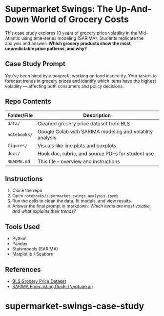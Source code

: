 # Supermarket Swings: The Up-And-Down World of Grocery Costs

This case study explores 10 years of grocery price volatility in the Mid-Atlantic using time-series modeling (SARIMA). Students replicate the analysis and answer: **Which grocery products show the most unpredictable price patterns, and why?**

## Case Study Prompt
You’ve been hired by a nonprofit working on food insecurity. Your task is to forecast trends in grocery prices and identify which items have the highest volatility — affecting both consumers and policy decisions.

## Repo Contents

| Folder/File | Description |
|-------------|-------------|
| `data/`     | Cleaned grocery price dataset from BLS |
| `notebooks/`| Google Colab with SARIMA modeling and volatility analysis |
| `figures/`  | Visuals like line plots and boxplots |
| `docs/`     | Hook doc, rubric, and source PDFs for student use |
| `README.md` | This file – overview and instructions |

## Instructions
1. Clone the repo
2. Open `notebooks/supermarket_swings_analysis.ipynb`
3. Run the cells to clean the data, fit models, and view results
4. Answer the final prompt in markdown: *Which items are most volatile, and what explains their trends?*

##  Tools Used
- Python
- Pandas
- Statsmodels (SARIMA)
- Matplotlib / Seaborn

## References
- [BLS Grocery Price Dataset](https://www.bls.gov/regions/mid-atlantic/data/averageretailfoodandenergyprices_usandwest_table.htm)
- [SARIMA Forecasting Guide (Neptune.ai)](https://neptune.ai/blog/arima-sarima-real-world-time-series-forecasting-guide)
# supermarket-swings-case-study
